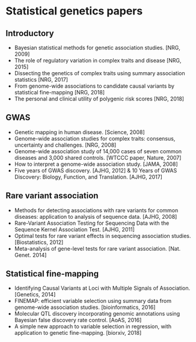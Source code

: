 # Statistical genetics papers

## Introductory

- Bayesian statistical methods for genetic association studies. [NRG, 2009]
- The role of regulatory variation in complex traits and disease [NRG, 2015]
- Dissecting the genetics of complex traits using summary association statistics [NRG, 2017]
- From genome-wide associations to candidate causal variants by statistical fine-mapping [NRG, 2018]
- The personal and clinical utility of polygenic risk scores [NRG, 2018]

## GWAS

- Genetic mapping in human disease. [Science, 2008]
- Genome-wide association studies for complex traits: consensus, uncertainty and challenges. [NRG, 2008]
- Genome-wide association study of 14,000 cases of seven common diseases and 3,000 shared controls. [WTCCC paper, Nature, 2007]
- How to interpret a genome-wide association study. [JAMA, 2008]
- Five years of GWAS discovery. [AJHG, 2012] & 10 Years of GWAS Discovery: Biology, Function, and Translation. [AJHG, 2017]

## Rare variant association

- Methods for detecting associations with rare variants for common diseases: application to analysis of sequence data. [AJHG, 2008]
- Rare-Variant Association Testing for Sequencing Data with the Sequence Kernel Association Test. [AJHG, 2011]
- Optimal tests for rare variant effects in sequencing association studies. [Biostatistics, 2012]
- Meta-analysis of gene-level tests for rare variant association. [Nat. Genet. 2014]

## Statistical fine-mapping

- Identifying Causal Variants at Loci with Multiple Signals of Association. [Genetics, 2014]
- FINEMAP: efficient variable selection using summary data from genome-wide association studies. [bioinformatics, 2016]
- Molecular QTL discovery incorporating genomic annotations using Bayesian false discovery rate control. [AoAS, 2016]
- A simple new approach to variable selection in regression, with application to genetic fine-mapping. [biorxiv, 2018]